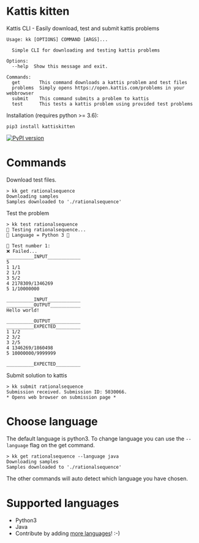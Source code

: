 # Kattis kitten
Kattis CLI - Easily download, test and submit kattis problems
```
Usage: kk [OPTIONS] COMMAND [ARGS]...

  Simple CLI for downloading and testing kattis problems

Options:
  --help  Show this message and exit.

Commands:
  get       This command downloads a kattis problem and test files
  problems  Simply opens https://open.kattis.com/problems in your webbrowser
  submit    This command submits a problem to kattis
  test      This tests a kattis problem using provided test problems
```
Installation (requires python >= 3.6):
```
pip3 install kattiskitten
```
[![PyPI version](https://badge.fury.io/py/kattiskitten.svg)](https://badge.fury.io/py/kattiskitten)
# Commands
Download test files.
```
> kk get rationalsequence
Downloading samples
Samples downloaded to './rationalsequence'
```

Test the problem
```
> kk test rationalsequence
👷‍ Testing rationalsequence...
👷‍ Language = Python 3 🐍

🔎 Test number 1:
❌ Failed...
__________INPUT____________
5
1 1/1
2 1/3
3 5/2
4 2178309/1346269
5 1/10000000

__________INPUT____________
__________OUTPUT___________
Hello world!

__________OUTPUT___________
__________EXPECTED_________
1 1/2
2 3/2
3 2/5
4 1346269/1860498
5 10000000/9999999

__________EXPECTED_________
```

Submit solution to kattis
```
> kk submit rationalsequence
Submission received. Submission ID: 5030066.
* Opens web browser on submission page *
```
# Choose language
The default language is python3. To change language you can use the `--language` flag on the get command.
```
> kk get rationalsequence --language java
Downloading samples
Samples downloaded to './rationalsequence'
```
The other commands will auto detect which language you have chosen.

# Supported languages
* Python3
* Java
* Contribute by adding [more languages](https://github.com/FelixDQ/kattis-kitten/tree/master/kattiskitten/languages)! :-) 
